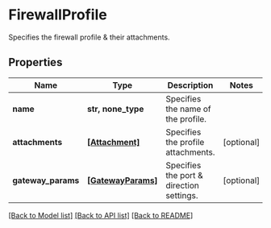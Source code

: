 # FirewallProfile

Specifies the firewall profile & their attachments.

## Properties
Name | Type | Description | Notes
------------ | ------------- | ------------- | -------------
**name** | **str, none_type** | Specifies the name of the profile. | 
**attachments** | [**[Attachment]**](Attachment.md) | Specifies the profile attachments. | [optional] 
**gateway_params** | [**[GatewayParams]**](GatewayParams.md) | Specifies the port &amp; direction settings. | [optional] 

[[Back to Model list]](../README.md#documentation-for-models) [[Back to API list]](../README.md#documentation-for-api-endpoints) [[Back to README]](../README.md)


